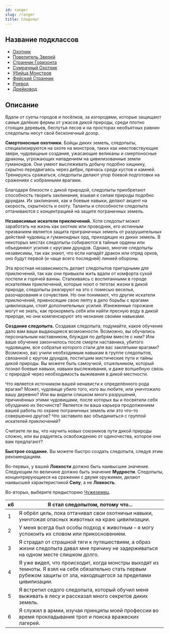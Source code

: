 ```yaml
---
id: ranger
slug: /ranger
title: Следопыт
---
```

## Название подклассов
- [Охотник](/docs/hunter)  
- [Повелитель Зверей](/docs/beast-master)  
- [Странник Горизонта](/docs/horizon-walker)  
- [Сумрачный Охотник](/docs/gloom-stalker)  
- [Убийца Монстров](/docs/monster-slayer)  
- [Фейский Странник](/docs/fey-wanderer)  
- [Роевод](/docs/swarmkeeper)  
- [Дрейковод](/docs/drakewarden)  
## Описание
Вдали от суеты городов и посёлков, за изгородями, которые защищают самые далёкие фермы от ужасов дикой природы, среди плотно стоящих деревьев, беспутья лесов и на просторах необъятных равнин следопыты несут свой бесконечный дозор.

**Смертоносные охотники.** Бойцы диких земель, следопыты, специализируются на охоте на монстров, таких как неистовствующие звери, чудовищные создания, ужасающие великаны и смертоносные драконы, угрожающих нападением на цивилизованные земли гуманоидов. Они умеют выслеживать добычу подобно хищнику, скрытно передвигаясь через дебри, прячась среди кустов и камней. Тренируясь сражаться, следопыты делают упор боевой подготовки на сражениях с избранными врагами.

Благодаря близости с дикой природой, следопыты приобретают способность творить заклинания, взывая к силам природы подобно друидам. Их заклинания, как и боевые навыки, делают акцент на скорость, скрытность и охоту. Таланты и способности следопыта оттачиваются с концентрацией на защите пограничных земель.

**Независимые искатели приключений.** Хотя следопыт может заработать на жизнь как охотник или проводник, его истинным призванием является защита приграничных земель от разрушительных действий чудовищ и гуманоидных орд, приходящих из диких земель. В некоторых местах следопыты собираются в тайные ордены или объединяют усилия с кругами друидов. Однако, многие следопыты независимы, так как знают, что если нападёт дракон или отряд орков, оно будут первой (и чаще всего последней) линией обороны.

Эта яростная независимость делает следопытов пригодными для приключений, так как они привыкли жить вдали от комфорта сухой постели и горячей ванны. Сталкиваясь с воспитанными в городе искателями приключений, которые ноют о тяготах жизни в дикой природе, следопыты реагируют на это с помесью веселья, разочарования и сочувствия. Но они понимают, что другие искатели приключений, привносящие свою лепту в дело борьбы с врагами цивилизации, стоят дополнительных усилий. Изнеженные горожане могут не знать, как прокормить себя или найти пресную воду в дикой природе, но они компенсируют это незнание своими навыками.

**Создание следопыта.** Создавая следопыта, подумайте, какое обучение дало вам ваши выдающиеся возможности. Возможно, вы обучались персональным наставником, блуждая по дебрям вместе с ним? Или ваше обучение закончилось после смерти наставника, убитого чудовищем, все собратья которого стали для вас заклятыми врагами? Возможно, вас учили необходимым навыкам в группе следопытов, связанной с кругом друидов, постигшим мистические пути и тайны дикой природы. Вы можете быть самоучкой, отшельником, который познал боевые навыки, навыки выслеживания, и даже волшебную связь с природой через необходимость выживания в дикой местности.

Что является источником вашей ненависти к определённого рода врагам? Может, чудовище убило того, кого вы любите, или уничтожило вашу деревню? Или вы видели слишком много разрушений, причинённых этими чудовищами, после которых вы и посвятили себя обузданию их бесчинств? Является ли ваша карьера продолжением вашей работы по охране пограничных земель или это что-то совершенно другое? Что заставило вас объединиться с группой искателей приключений?

Считаете ли вы, что научить новых союзников пути дикой природы сложно, или вы радуетесь освобождению от одиночества, которое они вам предлагают?

**Быстрое создание.** Вы можете быстро создать следопыта, следуя этим рекомендациям.

Во-первых, у вашей **Ловкости** должно быть наивысшее значение. Следующим по величине должно быть значение **Мудрости**. Следопыты, концентрирующиеся на сражении с двумя оружиями, делают наивысшей характеристикой **Силу**, а не **Ловкость**.

Во-вторых, выберите предысторию [Чужеземец](/docs/outlander).

|к6|Я стал следопытом, потому что...|
|---|---|
|1|Я обрёл цель, пока оттачивал свои охотничьи навыки, уничтожая опасных животных на краю цивилизации.|
|2|У меня всегда был особы подход к животным – я могу успокоить их словом или прикосновением.|
|3|Я страдал от страшной тяги к путешествиям, а образ жизни следопыта давал мне причину не задерживаться на одном месте слишком долго.|
|4|Я уже видел, что происходит, когда монстры выходят из темноты. Я взял на себя обязательно стать первым рубежом защиты от зла, находящегося за пределами цивилизации.|
|5|Я встретил седого следопыта, который обучил меня выживать в лесу и рассказал много секретов диких земель.|
|6|Я служил в армии, изучая принципы моей профессии во время прокладывания троп и поиска вражеских лагерей.|